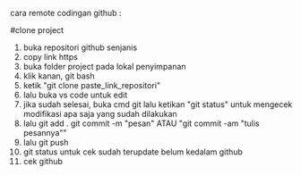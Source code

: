 cara remote codingan github :

#clone project
1. buka repositori github senjanis
2. copy link https
3. buka folder project pada lokal penyimpanan
4. klik kanan, git bash
5. ketik "git clone paste_link_repositori"
6. lalu buka vs code untuk edit
7. jika sudah selesai, buka cmd git lalu ketikan "git status" untuk mengecek modifikasi apa saja yang sudah dilakukan
9. lalu 
git add .
git commit -m "pesan"
ATAU 
"git commit -am "tulis pesannya""
10. lalu git push
11. git status untuk cek sudah terupdate belum kedalam github
12. cek github